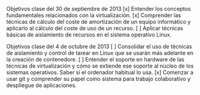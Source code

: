 Objetivos clase del 30 de septiembre de 2013
[x] Entender los conceptos fundamentales relacionados con la virtualización.
[x] Comprender las técnicas de cálculo del coste de amortización de un equipo informático y aplicarlo al cálculo del coste de uso de un recurso.
[ ] Aplicar técnicas básicas de aislamiento de recursos en el sistema operativo Linux.

Objetivos clase del 4 de octubre de 2013
[ ] Consolidar el uso de técnicas de aislamiento y control de tarear en Linux que se usarán más adelante en la creación de contenedore.
[ ] Entender el soporte en hardware de las técnicas de virtualización y cómo se extiende ese soporte al núcleo de los sistemas operativos. Saber si el ordenador habitual lo usa.
[x] Comenzar a usar git y comprender su papel como sistema para trabajo colaborativo y despliegue de aplicaciones.

